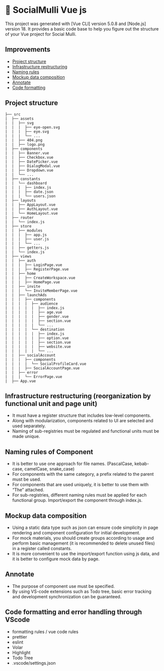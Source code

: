 # 🚀 SocialMulli Vue js

This project was generated with [Vue CLI] version 5.0.8 and [Node.js] version 18.
It provides a basic code base to help you figure out the structure of your Vue project for Social Mulli.

## Improvements

- [Project structure](#project-structure)
- [Infrastructure restructuring](#Infrastructure-restructuring-reorganization-by-functional-unit-and-page-unit)
- [Naming rules](#naming-rules-of-Component)
- [Mockup data composition](#mockup-data-composition)
- [Annotate](#annotate)
- [Code formatting](#code-formatting-and-error-handling-through-VScode)

## Project structure

```
├── src
|  ├── assets
|  |  ├── svg
|  |  |  ├── eye-open.svg
|  |  |  ├── eye.svg
|  |  |  └── ...
|  |  ├── 404.png
|  |  ├── logo.png
|  ├── components
|  |  ├── Banner.vue
|  |  ├── Checkbox.vue
|  |  ├── DatePicker.vue
|  |  ├── DialogModal.vue
|  |  ├── Dropdown.vue
|  |  └── ...
|  ├── constants
|  |  └── dashboard
|  |  |  ├── index.js
|  |  |  ├── date.json
|  |  |  └── users.json
|  ├── layouts
|  |  ├── AppLayout.vue
|  |  ├── AuthLayout.vue
|  |  └── HomeLayout.vue
|  ├── router
|  |  └── index.js
|  ├── store
|  |  ├── modules
|  |  |  ├── app.js
|  |  |  ├── user.js
|  |  |  └── ...
|  |  ├── getters.js
|  |  └── index.js
|  ├── views
|  |  ├── auth
|  |  |  ├── LoginPage.vue
|  |  |  ├── RegisterPage.vue
|  |  ├── home
|  |  |  ├── CreateWorkspace.vue
|  |  |  ├── HomePage.vue
|  |  ├── invite
|  |  |  └── InviteMemberPage.vue
|  |  ├── launchAds
|  |  |  ├── components
|  |  |  |  ├── audience
|  |  |  |  |  ├── index.js
|  |  |  |  |  ├── age.vue
|  |  |  |  |  ├── gender.vue
|  |  |  |  |  ├── section.vue
|  |  |  |  |  └── ...
|  |  |  |  └── destination
|  |  |  |  |  ├── index.js
|  |  |  |  |  ├── option.vue
|  |  |  |  |  ├── section.vue
|  |  |  |  |  ├── website.vue
|  |  |  |  |  └── ...
|  |  ├── socialAccount
|  |  |  ├── components
|  |  |  |  └── SocialProfileCard.vue
|  |  |  ├── SocialAccountPage.vue
|  |  ├── error
|  |  |  └── ErrorPage.vue
|  ├── App.vue
```
## Infrastructure restructuring (reorganization by functional unit and page unit)
- It must have a register structure that includes low-level components.
- Along with modularization, components related to UI are selected and used separately.
- Naming of sub-registries must be regulated and functional units must be made unique.

## Naming rules of Component
- It is better to use one approach for file names. (PascalCase, kebab-case, camelCase, snake_case)
- For components with the same category, a prefix related to the parent must be used.
- For components that are used uniquely, it is better to use them with “The” attached.
- For sub-registries, different naming rules must be applied for each functional group. Import/export the component through index.js.

## Mockup data composition
- Using a static data type such as json can ensure code simplicity in page rendering and component configuration for initial development.
- For mock materials, you should create groups according to usage and perform basic management (it is recommended to delete unused files) in a register called constants.
- It is more convenient to use the import/export function using js data, and it is better to configure mock data by page.

## Annotate
- The purpose of component use must be specified.
- By using VS-code extensions such as Todo tree, basic error tracking and development synchronization can be guaranteed.

## Code formatting and error handling through VScode
- formatting rules / vue code rules
- prettier
- eslint
- Volar
- Highlight
- Todo Tree
- .vscode/settings.json
